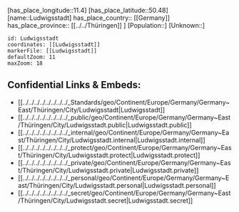 ﻿---
location: [50.48,11.4] 
mapzoom: [7,12] 
mapmarker: city 
type: City
tags:
- geo/City


SpocWebEntityId: 32131
isDeleted: false
confidential: public

---
[has_place_longitude::11.4] 
[has_place_latitude::50.48] 
[name::Ludwigsstadt] 
has_place_country:: [[Germany]]  
has_place_province:: [[../../Thüringen]] ] 
[Population::] 
[Unknown::] 


```leaflet
id: Ludwigsstadt
coordinates: [[Ludwigsstadt]] 
markerFile: [[Ludwigsstadt]] 
defaultZoom: 11 
maxZoom: 18
```


## Confidential Links & Embeds: 
- [[../../../../../../../../_Standards/geo/Continent/Europe/Germany/Germany~East/Thüringen/City/Ludwigsstadt|Ludwigsstadt]] 
- [[../../../../../../../../_public/geo/Continent/Europe/Germany/Germany~East/Thüringen/City/Ludwigsstadt.public|Ludwigsstadt.public]] 
- [[../../../../../../../../_internal/geo/Continent/Europe/Germany/Germany~East/Thüringen/City/Ludwigsstadt.internal|Ludwigsstadt.internal]] 
- [[../../../../../../../../_protect/geo/Continent/Europe/Germany/Germany~East/Thüringen/City/Ludwigsstadt.protect|Ludwigsstadt.protect]] 
- [[../../../../../../../../_private/geo/Continent/Europe/Germany/Germany~East/Thüringen/City/Ludwigsstadt.private|Ludwigsstadt.private]] 
- [[../../../../../../../../_personal/geo/Continent/Europe/Germany/Germany~East/Thüringen/City/Ludwigsstadt.personal|Ludwigsstadt.personal]] 
- [[../../../../../../../../_secret/geo/Continent/Europe/Germany/Germany~East/Thüringen/City/Ludwigsstadt.secret|Ludwigsstadt.secret]] 
